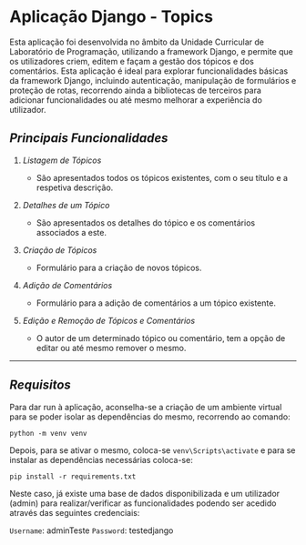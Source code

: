 # Aplicação Django - Topics

Esta aplicação foi desenvolvida no âmbito da Unidade Curricular de Laboratório de Programação, utilizando a framework Django, e permite que os utilizadores criem, editem e façam a gestão dos tópicos e dos comentários. Esta aplicação é ideal para explorar funcionalidades básicas da framework Django, incluindo autenticação, manipulação de formulários e proteção de rotas, recorrendo ainda a bibliotecas de terceiros para adicionar funcionalidades ou até mesmo melhorar a experiência do utilizador.

## *Principais Funcionalidades*
1. *Listagem de Tópicos*
   - São apresentados todos os tópicos existentes, com o seu título e a respetiva descrição. 

2. *Detalhes de um Tópico*
   - São apresentados os detalhes do tópico e os comentários associados a este.

3. *Criação de Tópicos*
   - Formulário para a criação de novos tópicos.

4. *Adição de Comentários*
   - Formulário para a adição de comentários a um tópico existente.

5. *Edição e Remoção de Tópicos e Comentários*
   - O autor de um determinado tópico ou comentário, tem a opção de editar ou até mesmo remover o mesmo.

---

## *Requisitos*

Para dar run à aplicação, aconselha-se a criação de um ambiente virtual para se poder isolar as dependências do mesmo, recorrendo ao comando:

`python -m venv venv`

Depois, para se ativar o mesmo, coloca-se `venv\Scripts\activate` e para se instalar as dependências necessárias coloca-se:

`pip install -r requirements.txt`

Neste caso, já existe uma base de dados disponibilizada e um utilizador (admin) para realizar/verificar as funcionalidades podendo ser acedido através das seguintes credenciais:

`Username`: adminTeste
`Password`: testedjango